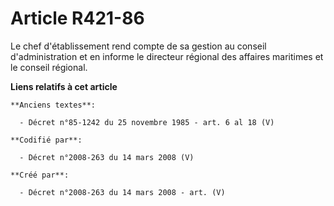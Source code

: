 # Article R421-86

Le chef d'établissement rend compte de sa gestion au conseil d'administration et en informe le directeur régional des
affaires maritimes et le conseil régional.

**Liens relatifs à cet article**

	**Anciens textes**:

	  - Décret n°85-1242 du 25 novembre 1985 - art. 6 al 18 (V)

	**Codifié par**:

	  - Décret n°2008-263 du 14 mars 2008 (V)

	**Créé par**:

	  - Décret n°2008-263 du 14 mars 2008 - art. (V)
